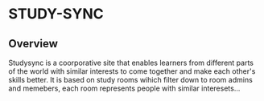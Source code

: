 <h1>STUDY-SYNC</h1>
<h2>Overview</h2>
<p>
  Studysync is a coorporative site that enables learners from different parts of the world with similar interests to come together and make each other's skills better.
  It is based on study rooms wihich filter down to room admins and memebers, each room represents people with similar interesets...
</p>


